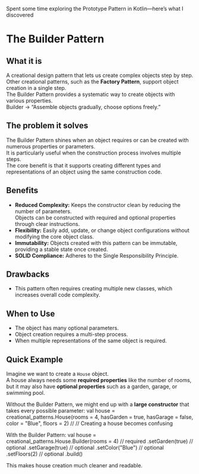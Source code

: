 Spent some time exploring the Prototype Pattern in Kotlin—here’s what I discovered 
# The Builder Pattern

## What it is
A creational design pattern that lets us create complex objects step by step.  
Other creational patterns, such as the **Factory Pattern**, support object creation in a single step.  
The Builder Pattern provides a systematic way to create objects with various properties.  
Builder → “Assemble objects gradually, choose options freely.”

## The problem it solves
The Builder Pattern shines when an object requires or can be created with numerous properties or parameters.  
It is particularly useful when the construction process involves multiple steps.  
The core benefit is that it supports creating different types and representations of an object using the same construction code.

## Benefits
- **Reduced Complexity:** Keeps the constructor clean by reducing the number of parameters.  
  Objects can be constructed with required and optional properties through clear instructions.
- **Flexibility:** Easily add, update, or change object configurations without modifying the core object class.
- **Immutability:** Objects created with this pattern can be immutable, providing a stable state once created.
- **SOLID Compliance:** Adheres to the Single Responsibility Principle.

## Drawbacks
- This pattern often requires creating multiple new classes, which increases overall code complexity.

## When to Use
- The object has many optional parameters.
- Object creation requires a multi-step process.
- When multiple representations of the same object is required.

## Quick Example
Imagine we want to create a `House` object.  
A house always needs some **required properties** like the number of rooms, but it may also have **optional properties** such as a garden, garage, or swimming pool.

Without the Builder Pattern, we might end up with a **large constructor** that takes every possible parameter:
val house = creational_patterns.House(rooms = 4, hasGarden = true, hasGarage = false, color = "Blue", floors = 2) // // Creating a house becomes confusing

With the Builder Pattern:
val house = creational_patterns.House.Builder(rooms = 4)   // required
.setGarden(true)                   // optional
.setGarage(true)                   // optional
.setColor("Blue")                  // optional
.setFloors(2)                      // optional
.build()

This makes house creation  much cleaner and readable.